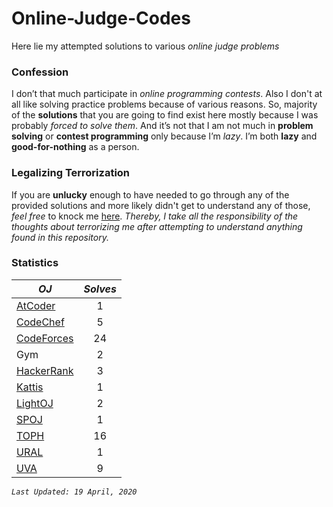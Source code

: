 # Online-Judge-Codes
Here lie my attempted solutions to various *online judge problems*

### Confession
I don’t that much participate in *online programming contests*. Also I don't at all like solving practice problems because of various reasons. So, majority of the **solutions** that you are going to find exist here mostly because I was probably *forced to solve them*. 
And it’s not that I am not much in **problem solving** or **contest programming** only because I’m *lazy*. I’m both **lazy** and **good-for-nothing** as a person.

### Legalizing Terrorization
If you are **unlucky** enough to have needed to go through any of the provided solutions and more likely didn't get to understand any of those, *feel free* to knock me [here](https://www.facebook.com/leon.wasiul). *Thereby, I take all the responsibility of the thoughts about terrorizing me after attempting to understand anything found in this repository.*

### Statistics
| *OJ*        | *Solves*           |
| ------------- |:-------------:|
| [AtCoder](https://atcoder.jp/)     | 1 |
| [CodeChef](https://codechef.com)      | 5 |
| [CodeForces](http://codeforces.com/) | 24      |
| Gym | 2      |
| [HackerRank](https://hackerrank.com) | 3      |
| [Kattis](https://open.kattis.com/) | 1      |
| [LightOJ](http://lightoj.com/) | 2      |
| [SPOJ](https://spoj.com) | 1      |
| [TOPH](https://toph.com) | 16      |
| [URAL](https://acm.timus.ru/) | 1      |
| [UVA](https://onlinejudge.org/)  | 9      |

*`Last Updated: 19 April, 2020`*
